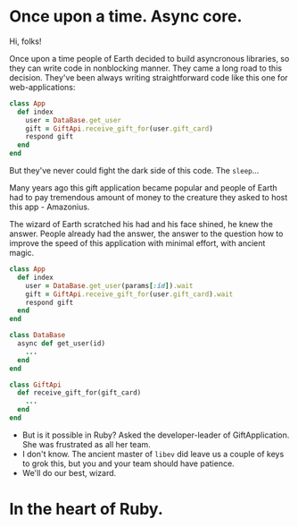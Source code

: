# Once upon a time. Async core.

Hi, folks!

Once upon a time people of Earth decided to build asyncronous libraries, so they can write code in nonblocking manner. They came a long road to this decision. They've been always writing straightforward code like this one for web-applications:

```ruby
class App
  def index
    user = DataBase.get_user
    gift = GiftApi.receive_gift_for(user.gift_card)
    respond gift
  end
end
```
But they've never could fight the dark side of this code. The `sleep`...

Many years ago this gift application became popular and people of Earth had to pay tremendous amount of money to the creature they asked to host this app - Amazonius.

The wizard of Earth scratched his had and his face shined, he knew the answer. People already had the answer, the answer to the question how to improve the speed of this application with minimal effort, with ancient magic.

```ruby
class App
  def index
    user = DataBase.get_user(params[:id]).wait
    gift = GiftApi.receive_gift_for(user.gift_card).wait
    respond gift
  end
end

class DataBase
  async def get_user(id)
    ...
  end
end

class GiftApi
  def receive_gift_for(gift_card)
    ...
  end
end
```

- But is it possible in Ruby? Asked the developer-leader of GiftApplication. She was frustrated as all her team.
- I don't know. The ancient master of `libev` did leave us a couple of keys to grok this, but you and your team should have patience.
- We'll do our best, wizard.


# In the heart of Ruby.


